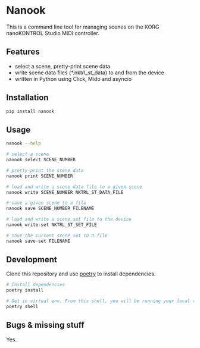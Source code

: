 # Nanook

This is a command line tool for managing scenes on the KORG nanoKONTROL Studio MIDI controller.

## Features

- select a scene, pretty-print scene data
- write scene data files (\*.nktrl_st_data) to and from the device
- written in Python using Click, Mido and asyncio

## Installation

```bash
pip install nanook
```

## Usage

```bash
nanook --help

# select a scene
nanook select SCENE_NUMBER

# pretty-print the scene data
nanook print SCENE_NUMBER

# load and write a scene data file to a given scene
nanook write SCENE_NUMBER NKTRL_ST_DATA_FILE

# save a given scene to a file
nanook save SCENE_NUMBER FILENAME

# load and write a scene set file to the device
nanook write-set NKTRL_ST_SET_FILE

# save the current scene set to a file
nanook save-set FILENAME
```


## Development

Clone this repository and use [poetry](https://python-poetry.org/docs/) to install dependencies.

```bash
# Install dependencies
poetry install

# Get in virtual env. From this shell, you will be running your local copy of nanook
poetry shell
```

## Bugs & missing stuff

Yes.

